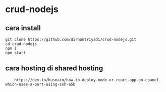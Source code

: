 # crud-nodejs

## cara install
    git clone https://github.com/dirhamtriyadi/crud-nodejs.git
    cd crud-nodejs
    npm i
    npm start

## cara hosting di shared hosting
```
    https://dev.to/husnain/how-to-deploy-node-or-react-app-on-cpanel-which-uses-a-port-using-ssh-a5b
```
